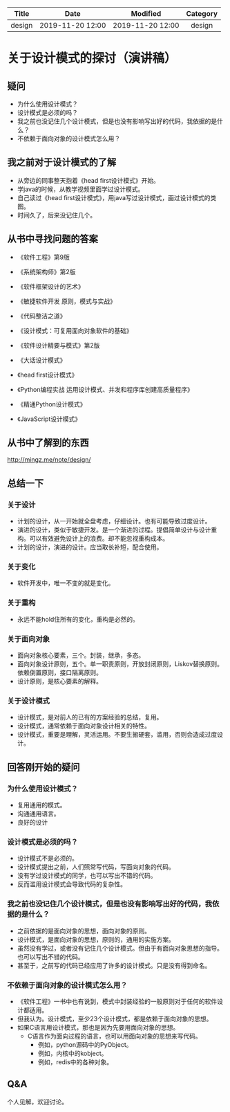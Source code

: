 | Title                | Date             | Modified         | Category          |
|:--------------------:|:----------------:|:----------------:|:-----------------:|
| design      | 2019-11-20 12:00 | 2019-11-20 12:00 | design   |


# 关于设计模式的探讨（演讲稿）

## 疑问
- 为什么使用设计模式？
- 设计模式是必须的吗？
- 我之前也没记住几个设计模式，但是也没有影响写出好的代码，我依据的是什么？
- 不依赖于面向对象的设计模式怎么用？


## 我之前对于设计模式的了解
- 从旁边的同事整天抱着《head first设计模式》开始。
- 学java的时候，从教学视频里面学过设计模式。
- 自己读过《head first设计模式》，用java写过设计模式，画过设计模式的类图。
- 时间久了，后来没记住几个。


## 从书中寻找问题的答案

- 《软件工程》第9版
- 《系统架构师》第2版
- 《软件框架设计的艺术》

- 《敏捷软件开发 原则，模式与实战》
- 《代码整洁之道》

- 《设计模式：可复用面向对象软件的基础》
- 《软件设计精要与模式》第2版

- 《大话设计模式》
- 《head first设计模式》

- 《Python编程实战 运用设计模式、并发和程序库创建高质量程序》
- 《精通Python设计模式》

- 《JavaScript设计模式》


## 从书中了解到的东西
http://mingz.me/note/design/


## 总结一下

### 关于设计
- 计划的设计，从一开始就全盘考虑，仔细设计。也有可能导致过度设计。
- 演进的设计，类似于敏捷开发。是一个渐进的过程。提倡简单设计与设计重构。可以有效避免设计上的浪费。却不能忽视重构成本。
- 计划的设计，演进的设计。应当取长补短，配合使用。

### 关于变化
- 软件开发中，唯一不变的就是变化。

### 关于重构
- 永远不能hold住所有的变化，重构是必然的。

### 关于面向对象
- 面向对象核心要素，三个。封装，继承，多态。
- 面向对象设计原则，五个。单一职责原则，开放封闭原则，Liskov替换原则。依赖倒置原则，接口隔离原则。
- 设计原则，是核心要素的解释。

### 关于设计模式
- 设计模式，是对前人的已有的方案经验的总结，复用。
- 设计模式，通常依赖于面向对象设计相关的特性。
- 设计模式，重要是理解，灵活运用。不要生搬硬套，滥用，否则会造成过度设计。



## 回答刚开始的疑问
### 为什么使用设计模式？
- 复用通用的模式。
- 沟通通用语言。
- 良好的设计

### 设计模式是必须的吗？
- 设计模式不是必须的。
- 设计模式提出之前，人们照常写代码，写面向对象的代码。
- 没有学过设计模式的同学，也可以写出不错的代码。
- 反而滥用设计模式会导致代码的复杂性。

### 我之前也没记住几个设计模式，但是也没有影响写出好的代码，我依据的是什么？
- 之前依据的是面向对象的思想，面向对象的原则。
- 设计模式，是面向对象的思想，原则的，通用的实施方案。
- 虽然没有学过，或者没有记住几个设计模式。但由于有面向对象思想的指导。也可以写出不错的代码。
- 甚至于，之前写的代码已经应用了许多的设计模式。只是没有得到命名。

### 不依赖于面向对象的设计模式怎么用？
- 《软件工程》一书中也有说到，模式中封装经验的一般原则对于任何的软件设计都适用。
- 但我认为。设计模式，至少23个设计模式，都是依赖于面向对象的思想。
- 如果C语言用设计模式，那也是因为先要用面向对象的思想。
    - C语言作为面向过程的语言，也可以用面向对象的思想来写代码。
        - 例如，python源码中的PyObject。
        - 例如，内核中的kobject。
        - 例如，redis中的各种对象。
        

## Q&A
个人见解，欢迎讨论。